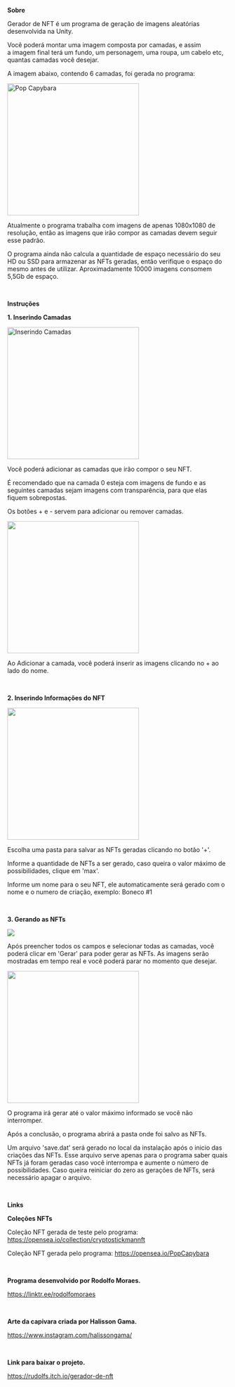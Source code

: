 <p class="text-center"><strong>Sobre</strong></p>
<p class="text-center">Gerador de NFT é um programa de geração de imagens aleatórias desenvolvida na Unity.</p>
<p class="text-center">Você poderá montar uma imagem composta por camadas, e assim a&nbsp;imagem final terá um fundo, um personagem, uma roupa, um cabelo etc, quantas camadas você desejar.</p>
<p class="text-center">A imagem abaixo,&nbsp;contendo 6 camadas, foi gerada no programa:</p>
<p class="text-center"><a href="https://opensea.io/collection/pop-capybara" target="_blank"><img src="https://img.itch.zone/aW1nLzg3MzI5MTEucG5n/original/Rc3Ozi.png" width="300" height="300" alt="Pop Capybara" title="Pop Capybara"></a><br></p>
<p class="text-center">Atualmente o programa trabalha com imagens&nbsp;de apenas 1080x1080 de resolução, então as imagens que irão compor as camadas devem seguir esse padrão.</p>
<p class="text-center">O programa ainda não calcula a quantidade de espaço necessário do seu HD ou SSD para armazenar as NFTs geradas, então verifique o espaço do mesmo antes de utilizar. Aproximadamente&nbsp;10000 imagens consomem&nbsp; 5,5Gb de espaço.</p>
<p><br></p>
<p class="text-center"><strong>Instruções</strong></p>
<p class="text-center"><strong>1. Inserindo Camadas</strong></p>
<p class="text-center"><img src="https://img.itch.zone/aW1nLzg3MzI4NTQucG5n/original/whqmZ%2B.png" alt="Inserindo Camadas" title="Inserindo Camadas" width="300" height="300"></p>
<p class="text-center">Você poderá adicionar as camadas que irão compor o seu NFT.</p>
<p class="text-center">É recomendado que na camada 0 esteja com imagens de fundo e as seguintes camadas sejam imagens com transparência, para que elas fiquem sobrepostas.</p>
<p class="text-center">Os botões + e - servem para adicionar ou remover camadas.</p>
<p class="text-center"><img src="https://img.itch.zone/aW1nLzg3MzI4NjAucG5n/original/vhH%2BIG.png" width="300" height="300"><br></p>
<p class="text-center">Ao Adicionar a camada, você poderá inserir as imagens clicando no + ao lado do nome.</p>
<p><br></p>
<p class="text-center"><strong>2. Inserindo Informações do NFT</strong></p>
<p class="text-center"><img src="https://img.itch.zone/aW1nLzg3MzI4NzkucG5n/original/0xd6Lv.png" width="300" height="300"></p>
<p class="text-center">Escolha uma pasta para salvar as NFTs geradas clicando no botão '+'.</p>
<p class="text-center">Informe a quantidade de NFTs a ser gerado, caso queira o valor máximo de possibilidades, clique em 'max'.</p>
<p class="text-center">Informe um nome para o seu NFT, ele automaticamente será gerado com o nome e o numero de criação, exemplo: Boneco #1</p>
<p><br></p>
<p class="text-center"><strong>3. Gerando as NFTs</strong><br></p>
<p class="text-center"><img src="https://img.itch.zone/aW1nLzg3MzI4ODMucG5n/original/adS%2BiP.png"><br></p>
<p class="text-center">Após preencher todos os campos e selecionar todas as camadas, você poderá clicar em 'Gerar' para poder gerar as NFTs. As imagens serão mostradas em tempo real e você poderá parar no momento que desejar.&nbsp;</p>
<p class="text-center"><img src="https://img.itch.zone/aW1nLzg3MzMyMzMucG5n/original/6lB7zv.png" width="300" height="300"><br></p>
<p class="text-center">O programa irá gerar até o valor máximo informado se você não interromper.</p>
<p class="text-center">Após a conclusão, o programa abrirá a pasta onde foi salvo as NFTs.</p>
<p class="text-center">Um arquivo 'save.dat' será gerado no local da instalação após o inicio das criações das NFTs. Esse arquivo serve apenas para o programa saber quais NFTs já foram geradas caso você interrompa e aumente o número de possibilidades. Caso queira reiniciar do zero as gerações de NFTs, será necessário apagar o arquivo.</p>
<p><br></p>
<p class="text-center"><strong>Links</strong></p>
<p><strong>Coleções NFTs</strong><br></p>
<p>Coleção NFT gerada de teste pelo programa: <a href="https://opensea.io/collection/cryptostickmannft">https://opensea.io/collection/cryptostickmannft</a></p>
<p>Coleção NFT gerada pelo programa:&nbsp;<a href="https://opensea.io/PopCapybara">https://opensea.io/PopCapybara</a></p>
<p><br></p>
<p><strong>Programa desenvolvido por Rodolfo Moraes.</strong></p>
<p><a href="https://linktr.ee/rodolfomoraes">https://linktr.ee/rodolfomoraes</a><br></p>
<p><br></p>
<p><strong>Arte da capivara criada por Halisson Gama.</strong></p>
<p><a href="https://www.instagram.com/halissongama/">https://www.instagram.com/halissongama/</a><br></p>
<p><br></p>
<p><strong>Link para baixar o projeto.</strong></p>
<p><a href="https://rudolfs.itch.io/gerador-de-nft">https://rudolfs.itch.io/gerador-de-nft</a><br></p>
